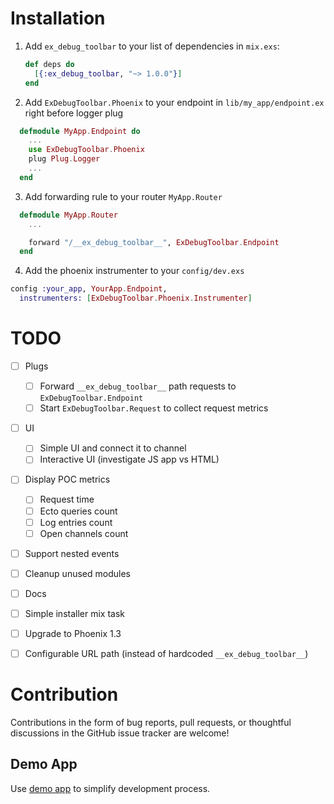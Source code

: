 # Installation
 1. Add `ex_debug_toolbar` to your list of dependencies in `mix.exs`:

    ```elixir
    def deps do
      [{:ex_debug_toolbar, "~> 1.0.0"}]
    end
    ```

  2. Add `ExDebugToolbar.Phoenix` to your endpoint in `lib/my_app/endpoint.ex` right before logger plug
  ```elixir
    defmodule MyApp.Endpoint do
      ...
      use ExDebugToolbar.Phoenix
      plug Plug.Logger
      ...
    end
  ```
  3. Add forwarding rule to your router `MyApp.Router`
  ```elixir
    defmodule MyApp.Router
      ...

      forward "/__ex_debug_toolbar__", ExDebugToolbar.Endpoint
    end
  ```
  4. Add the phoenix instrumenter to your `config/dev.exs`
  ```elixir
  config :your_app, YourApp.Endpoint,
    instrumenters: [ExDebugToolbar.Phoenix.Instrumenter]
  ```

# TODO
- [ ] Plugs
  - [ ] Forward `__ex_debug_toolbar__` path requests to `ExDebugToolbar.Endpoint`
  - [ ] Start `ExDebugToolbar.Request` to collect request metrics
- [ ] UI
  - [ ] Simple UI and connect it to channel
  - [ ] Interactive UI (investigate JS app vs HTML)
- [ ] Display POC metrics
  - [ ] Request time
  - [ ] Ecto queries count
  - [ ] Log entries count
  - [ ] Open channels count
- [ ] Support nested events
- [ ] Cleanup unused modules
- [ ] Docs
- [ ] Simple installer mix task
- [ ] Upgrade to Phoenix 1.3
- [ ] Configurable URL path (instead of hardcoded `__ex_debug_toolbar__`)


# Contribution
  Contributions in the form of bug reports, pull requests, or thoughtful discussions in the GitHub issue tracker are welcome!

## Demo App
  Use [demo app](https://github.com/kagux/ex_debug_toolbar_demo) to simplify development process.
